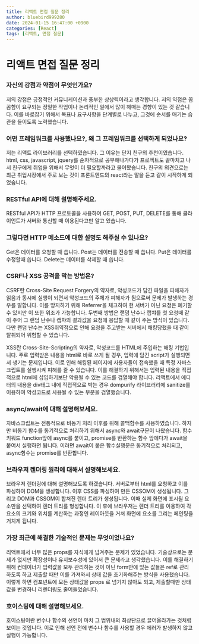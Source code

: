 ```yaml
---
title: 리액트 면접 질문 정리
author: bluebird999280
date: 2024-01-15 16:47:00 +0900
categories: [React]
tags: [리액트, 면접 질문]
---
```

# 리액트 면접 질문 정리

### **자신의 강점과 약점이 무엇인가요?**

저의 강점은 긍정적인 커뮤니케이션과 풍부한 상상력이라고 생각합니다.
저의 약점은 꼼꼼함이 요구되는 정밀한 작업이나 논리적인 일에서 많이 헤매는 경향이 있는 것 같습니다.
이를 바로잡기 위해서 목표나 요구사항을 단계별로 나누고, 그것에 순서를 매기는 습관을 들이도록 노력했습니다.

### **어떤 프레임워크를 사용했나요?, 왜 그 프레임워크를 선택하게 되었나요?**

저는 리액트 라이브러리를 선택하였습니다. 그 이유는 단지 친구의 추천이였습니다.
html, css, javascript, jquery를 순차적으로 공부해나가다가 프로젝트도 끝마치고 나서 친구에게
취업을 위해서 무엇이 더 필요할까라고 물어봤습니다. 친구의 의견으로는 최근 취업시장에서 주로 보는 것이
프론트엔드의 react라는 말을 듣고 같이 시작하게 되었습니다.

### **RESTful API에 대해 설명해주세요.**

RESTful API가 HTTP 프로토콜을 사용하여 GET, POST, PUT, DELETE를 통해 클라이언트가 서버와 통신할 때 이용된다고만 알고 있습니다.

### **그렇다면 HTTP 메소드에 대한 설명도 해주실 수 있나요?**

Get은 데이터를 요청할 때 씁니다.
Post는 데이터를 전송할 때 씁니다.
Put은 데이터를 수정할때 씁니다.
Delete는 데이터를 삭제할 때 씁니다.

### **CSRF나 XSS 공격을 막는 방법은?**

CSRF란 Cross-Site Request Forgery의 약자로, 악성코드가 담긴 파일을 피해자가 읽음과 동시에 실행이 되면서 악성코드의 주체가 피해자가 됨으로써 문제가 발생하는 경우를 말합니다. 이를 방지하기 위해 Referrer을 체크하여 현 서버가 아닌 요청은 폐기할 수 있지만 이 또한 위조가 가능합니다. 두번째 방법은 랜덤 난수나 캡챠를 첫 요청때 같이 주어 그 랜덤 난수나 캡챠의 결과값을 요청에 응답할 때 같이 주는 방식이 있습니다. 다만 랜덤 난수는 XSS취약점으로 인해 요청을 주고받는 서버에서 해킹당했을 때 같이 탈취되어 위험할 수 있습니다.

XSS란 Cross-Site-Scripting의 약자로, 악성코드를 HTML에 주입하는 해킹 기법입니다.
주로 입력받은 내용을 html로 바로 쓰게 될 경우, 입력에 담긴 script가 실행되면서 생기는 문제입니다.
이로 인해 해킹된 페이지에 사용자들이 접속했을 때 특정 자바스크립트를 실행시켜 피해를 줄 수 있습니다.
이를 해결하기 위해서는 입력된 내용을 직접적으로 html에 삽입하기보단 악용될 수 있는 코드를 검열해야 합니다.
리액트에서 에디터의 내용을 div태그 내에 직접적으로 박는 경우 dompurify 라이브러리에 sanitize를 이용하여
악성코드로 사용될 수 있는 부분을 검열했습니다.

### **async/await에 대해 설명해보세요.**

자바스크립트는 전통적으로 비동기 처리 이후를 위해 콜백함수를 사용하였습니다.
하지만 비동기 함수를 동기적으로 처리하기 위해서 async와 await구문이 나왔습니다.
함수 키워드 function앞에 async를 붙이고, promise를 반환하는 함수 앞에다가 await을 붙여서 실행하면 됩니다.
이러면 await이 붙은 함수실행문은 동기적으로 처리되고, async함수는 promise를 반환합니다.

### **브라우저 렌더링 원리에 대해서 설명해보세요.**

브라우저 렌더링에 대해 설명해보도록 하겠습니다.
서버로부터 html를 요청하고 이를 파싱하여 DOM을 생성합니다.
이후 CSS를 파싱하여 만든 CSSOM이 생성됩니다.
그리고 DOM과 CSSOM이 합쳐진 렌더 트리가 생성됩니다.
이때 실제 화면에 표시될 요소만을 선택하여 렌더 트리를 형성합니다.
이 후에 브라우저는 렌더 트리를 이용하여 각 요소의 크기와 위치를 계산하는 과정인 레이아웃을 거쳐
화면에 요소를 그리는 페인팅을 거치게 됩니다.

### **가장 최근에 해결한 기술적인 문제는 무엇이었나요?**

리액트에서 너무 많은 props를 자식에게 넘겨주는 문제가 있었습니다.
기술상으로는 문제가 없지만 확장성이나 유지보수성에 있어서 큰 문제라고 생각했습니다.
이를 해결하기 위해 컨테이너가 입력값을 모두 관리하는 것이 아닌 form안에 있는 값들은 ref로 관리하도록 하고
제출할 때만 이를 가져와서 상태 값을 초기화해주는 방식을 사용했습니다. 이렇게 하면 컴포넌트에 모든 상태값을 props
로 넘기지 않아도 되고, 제출할때만 상태값을 변경하니 리렌더링도 줄어들었습니다.

### **호이스팅에 대해 설명해보세요.**

호이스팅이란 변수나 함수의 선언이 마치 그 범위내의 최상단으로 끌어올라가는 것처럼 보이는 것입니다.
이로 인해 선언 전에 변수나 함수를 사용할 경우 에러가 발생하지 않고 실행이 가능합니다.

